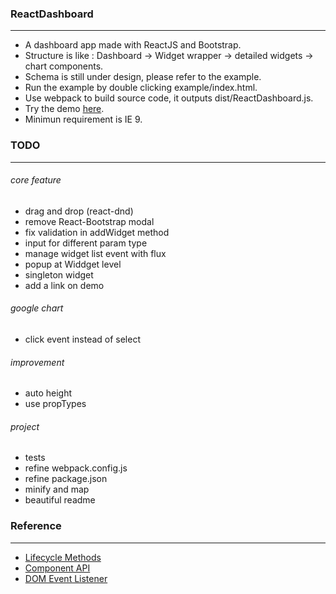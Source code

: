 ### ReactDashboard
---
* A dashboard app made with ReactJS and Bootstrap.
* Structure is like : Dashboard -> Widget wrapper -> detailed widgets -> chart components.
* Schema is still under design, please refer to the example.
* Run the example by double clicking example/index.html.
* Use webpack to build source code, it outputs dist/ReactDashboard.js.
* Try the demo [here](http://gjk0090.github.io/react-dashboard "ReactDashboard Example").
* Minimun requirement is IE 9.

### TODO
---
###### core feature
* drag and drop (react-dnd)
* remove React-Bootstrap modal
* fix validation in addWidget method
* input for different param type
* manage widget list event with flux
* popup at Widdget level
* singleton widget
* add a link on demo


###### google chart
* click event instead of select

###### improvement
* auto height
* use propTypes

###### project
* tests
* refine webpack.config.js
* refine package.json
* minify and map
* beautiful readme

### Reference
---
* [Lifecycle Methods](https://facebook.github.io/react/docs/component-specs.html)
* [Component API](https://facebook.github.io/react/docs/component-api.html)
* [DOM Event Listener](https://facebook.github.io/react/tips/dom-event-listeners.html)
